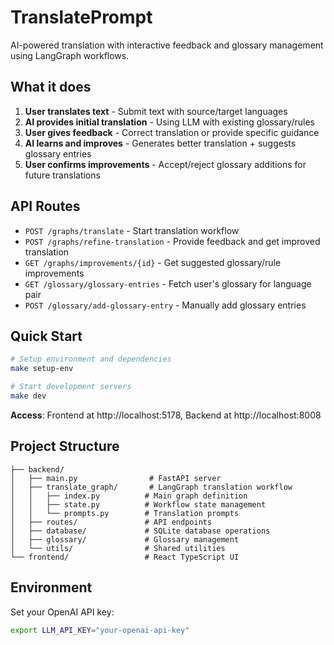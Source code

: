 # TranslatePrompt

AI-powered translation with interactive feedback and glossary management using LangGraph workflows.

## What it does

1. **User translates text** - Submit text with source/target languages
2. **AI provides initial translation** - Using LLM with existing glossary/rules
3. **User gives feedback** - Correct translation or provide specific guidance
4. **AI learns and improves** - Generates better translation + suggests glossary entries
5. **User confirms improvements** - Accept/reject glossary additions for future translations

## API Routes

- `POST /graphs/translate` - Start translation workflow
- `POST /graphs/refine-translation` - Provide feedback and get improved translation
- `GET /graphs/improvements/{id}` - Get suggested glossary/rule improvements
- `GET /glossary/glossary-entries` - Fetch user's glossary for language pair
- `POST /glossary/add-glossary-entry` - Manually add glossary entries

## Quick Start

```bash
# Setup environment and dependencies
make setup-env

# Start development servers
make dev
```

**Access**: Frontend at http://localhost:5178, Backend at http://localhost:8008

## Project Structure

```
├── backend/
│   ├── main.py                # FastAPI server
│   ├── translate_graph/       # LangGraph translation workflow
│   │   ├── index.py          # Main graph definition
│   │   ├── state.py          # Workflow state management
│   │   └── prompts.py        # Translation prompts
│   ├── routes/               # API endpoints
│   ├── database/             # SQLite database operations
│   ├── glossary/             # Glossary management
│   └── utils/                # Shared utilities
└── frontend/                 # React TypeScript UI
```

## Environment

Set your OpenAI API key:

```bash
export LLM_API_KEY="your-openai-api-key"
```
